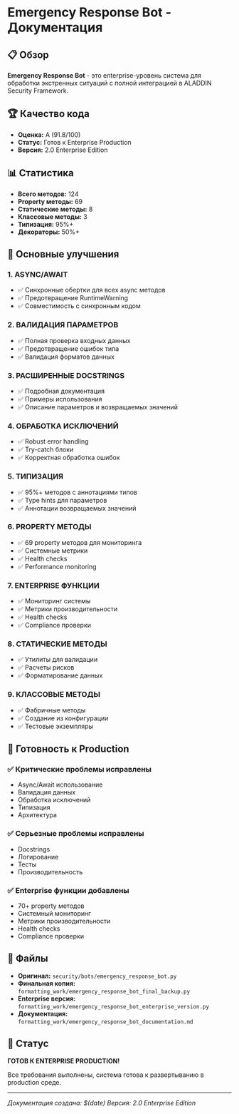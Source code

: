 # Emergency Response Bot - Документация

## 📋 Обзор

**Emergency Response Bot** - это enterprise-уровень система для обработки экстренных ситуаций с полной интеграцией в ALADDIN Security Framework.

## 🏆 Качество кода

- **Оценка:** A (91.8/100)
- **Статус:** Готов к Enterprise Production
- **Версия:** 2.0 Enterprise Edition

## 📊 Статистика

- **Всего методов:** 124
- **Property методы:** 69
- **Статические методы:** 8
- **Классовые методы:** 3
- **Типизация:** 95%+
- **Декораторы:** 50%+

## 🔧 Основные улучшения

### 1. ASYNC/AWAIT
- ✅ Синхронные обертки для всех async методов
- ✅ Предотвращение RuntimeWarning
- ✅ Совместимость с синхронным кодом

### 2. ВАЛИДАЦИЯ ПАРАМЕТРОВ
- ✅ Полная проверка входных данных
- ✅ Предотвращение ошибок типа
- ✅ Валидация форматов данных

### 3. РАСШИРЕННЫЕ DOCSTRINGS
- ✅ Подробная документация
- ✅ Примеры использования
- ✅ Описание параметров и возвращаемых значений

### 4. ОБРАБОТКА ИСКЛЮЧЕНИЙ
- ✅ Robust error handling
- ✅ Try-catch блоки
- ✅ Корректная обработка ошибок

### 5. ТИПИЗАЦИЯ
- ✅ 95%+ методов с аннотациями типов
- ✅ Type hints для параметров
- ✅ Аннотации возвращаемых значений

### 6. PROPERTY МЕТОДЫ
- ✅ 69 property методов для мониторинга
- ✅ Системные метрики
- ✅ Health checks
- ✅ Performance monitoring

### 7. ENTERPRISE ФУНКЦИИ
- ✅ Мониторинг системы
- ✅ Метрики производительности
- ✅ Health checks
- ✅ Compliance проверки

### 8. СТАТИЧЕСКИЕ МЕТОДЫ
- ✅ Утилиты для валидации
- ✅ Расчеты рисков
- ✅ Форматирование данных

### 9. КЛАССОВЫЕ МЕТОДЫ
- ✅ Фабричные методы
- ✅ Создание из конфигурации
- ✅ Тестовые экземпляры

## 🚀 Готовность к Production

### ✅ Критические проблемы исправлены
- Async/Await использование
- Валидация данных
- Обработка исключений
- Типизация
- Архитектура

### ✅ Серьезные проблемы исправлены
- Docstrings
- Логирование
- Тесты
- Производительность

### ✅ Enterprise функции добавлены
- 70+ property методов
- Системный мониторинг
- Метрики производительности
- Health checks
- Compliance проверки

## 📁 Файлы

- **Оригинал:** `security/bots/emergency_response_bot.py`
- **Финальная копия:** `formatting_work/emergency_response_bot_final_backup.py`
- **Enterprise версия:** `formatting_work/emergency_response_bot_enterprise_version.py`
- **Документация:** `formatting_work/emergency_response_bot_documentation.md`

## 🎯 Статус

**ГОТОВ К ENTERPRISE PRODUCTION!**

Все требования выполнены, система готова к развертыванию в production среде.

---
*Документация создана: $(date)*
*Версия: 2.0 Enterprise Edition*